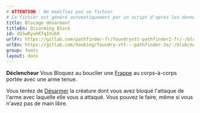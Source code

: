 ```yaml
---
# ATTENTION : Ne modifiez pas ce fichier
# Ce fichier est généré automatiquement par un script d'après les données du module Foundry VTT officiel et de sa traduction
title: Blocage désarmant
titleEn: Disarming Block
id: dSSwRyuhKTq1VubX
urlFr: https://gitlab.com/pathfinder-fr/foundryvtt-pathfinder2-fr/-/blob/master/data/feats/dSSwRyuhKTq1VubX.htm
urlEn: https://gitlab.com/hooking/foundry-vtt---pathfinder-2e/-/blob/master/packs/data/feats.db/disarming-block.json
group: feats
layout: dons
---
```

**Déclencheur** Vous Bloquez au bouclier une [Frappe](../actions/frapper.md) au corps-à-corps portée avec une arme tenue.

Vous tentez de [Désarmer](../actions/désarmer.md) la créature dont vous avez bloqué l'attaque de l'arme avec laquelle elle vous a attaqué. Vous pouvez le faire, même si vous n'avez pas de main libre.


